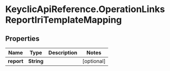 # KeyclicApiReference.OperationLinksReportIriTemplateMapping

## Properties
Name | Type | Description | Notes
------------ | ------------- | ------------- | -------------
**report** | **String** |  | [optional] 


